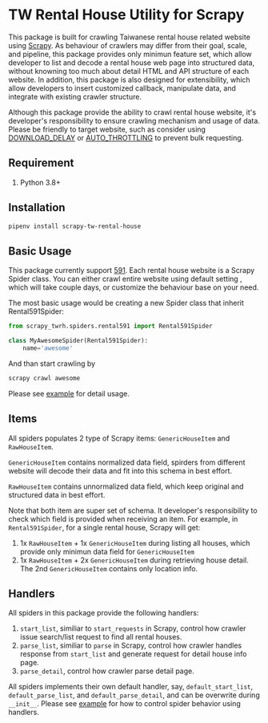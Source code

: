 # TW Rental House Utility for Scrapy

This package is built for crawling Taiwanese rental house related website using [Scrapy](https://scrapy.org/).
As behaviour of crawlers may differ from their goal, scale, and pipeline, this package provides only minimun feature set, which allow developer to list and decode a rental house web page into structured data, without knowning too much about detail HTML and API structure of each website. In addition, this package is also designed for extensibility, which allow developers to insert customized callback, manipulate data, and integrate with existing crawler structure.

Although this package provide the ability to crawl rental house website, it's developer's responsibility to ensure crawling mechanism and usage of data. Please be friendly to target website, such as consider using [DOWNLOAD_DELAY](https://doc.scrapy.org/en/latest/topics/settings.html#std:setting-DOWNLOAD_DELAY) or [AUTO_THROTTLING](https://doc.scrapy.org/en/latest/topics/autothrottle.html) to prevent bulk requesting.

## Requirement

1. Python 3.8+

## Installation

```bash
pipenv install scrapy-tw-rental-house
```

## Basic Usage

This package currently support [591](http://rent.591.com.tw/). Each rental house website is a Scrapy Spider class. You can either crawl entire website using default setting , which will take couple days, or customize the behaviour base on your need.

The most basic usage would be creating a new Spider class that inherit Rental591Spider:

```python
from scrapy_twrh.spiders.rental591 import Rental591Spider

class MyAwesomeSpider(Rental591Spider):
    name='awesome'
```

And than start crawling by

```bash
scrapy crawl awesome
```

Please see [example](https://github.com/g0v/tw-rental-house-data/tree/master/scrapy-package/examples) for detail usage.

## Items

All spiders populates 2 type of Scrapy items: `GenericHouseItem` and `RawHouseItem`.

`GenericHouseItem` contains normalized data field, spirders from different website will decode their data and fit into this schema in best effort.

`RawHouseItem` contains unnormalized data field, which keep original and structured data in best effort.

Note that both item are super set of schema. It developer's responsibility to check which field is provided when receiving an item.
For example, in `Rental591Spider`, for a single rental house, Scrapy will get:

1. 1x `RawHouseItem` + 1x `GenericHouseItem` during listing all houses, which provide only minimun data field for `GenericHouseItem`
2. 1x `RawHouseItem` + 2x `GenericHouseItem` during retrieving house detail. The 2nd `GenericHouseItem` contains only location info.

## Handlers

All spiders in this package provide the following handlers:

1. `start_list`, similiar to `start_requests` in Scrapy, control how crawler issue search/list request to find all rental houses.
2. `parse_list`, similiar to `parse` in Scrapy, control how crawler handles response from `start_list` and generate request for detail house info page.
3. `parse_detail`, control how crawler parse detail page.

All spiders implements their own default handler, say, `default_start_list`, `default_parse_list`, and `default_parse_detail`, and can be overwrite during `__init__`. Please see [example](https://github.com/g0v/tw-rental-house-data/tree/master/scrapy-package/examples) for how to control spider behavior using handlers.

